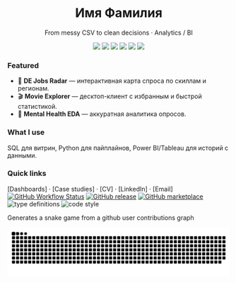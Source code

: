 <h1 align="center">Имя Фамилия</h1>
<p align="center">From messy CSV to clean decisions · Analytics / BI</p>

<p align="center">
  <img src="https://img.shields.io/badge/Python-3776AB?logo=python&logoColor=white">
  <img src="https://img.shields.io/badge/SQL-336791?logo=postgresql&logoColor=white">
  <img src="https://img.shields.io/badge/Power_BI-F2C811?logo=powerbi&logoColor=000">
  <img src="https://img.shields.io/badge/Tableau-E97627?logo=tableau&logoColor=white">
  <img src="https://img.shields.io/badge/Pandas-150458?logo=pandas&logoColor=white">
  <img src="https://img.shields.io/badge/Plotly-3F4F75?logo=plotly&logoColor=white">
</p>

### Featured
- 🎯 **DE Jobs Radar** — интерактивная карта спроса по скиллам и регионам.  
- 🎬 **Movie Explorer** — десктоп-клиент с избранным и быстрой статистикой.  
- 🧠 **Mental Health EDA** — аккуратная аналитика опросов.

### What I use
SQL для витрин, Python для пайплайнов, Power BI/Tableau для историй с данными.

### Quick links
[Dashboards] · [Case studies] · [CV] · [LinkedIn] · [Email]
[![GitHub Workflow Status](https://img.shields.io/github/actions/workflow/status/platane/platane/main.yml?label=action&style=flat-square)](https://github.com/Platane/Platane/actions/workflows/main.yml)
[![GitHub release](https://img.shields.io/github/release/platane/snk.svg?style=flat-square)](https://github.com/platane/snk/releases/latest)
[![GitHub marketplace](https://img.shields.io/badge/marketplace-snake-blue?logo=github&style=flat-square)](https://github.com/marketplace/actions/generate-snake-game-from-github-contribution-grid)
![type definitions](https://img.shields.io/npm/types/typescript?style=flat-square)
![code style](https://img.shields.io/badge/code_style-prettier-ff69b4.svg?style=flat-square)

Generates a snake game from a github user contributions graph

<picture>
  <source
    media="(prefers-color-scheme: dark)"
    srcset="https://raw.githubusercontent.com/platane/snk/output/github-contribution-grid-snake-dark.svg"
  />
  <source
    media="(prefers-color-scheme: light)"
    srcset="https://raw.githubusercontent.com/platane/snk/output/github-contribution-grid-snake.svg"
  />
  <img
    alt="github contribution grid snake animation"
    src="https://raw.githubusercontent.com/platane/snk/output/github-contribution-grid-snake.svg"
  />
</picture>
